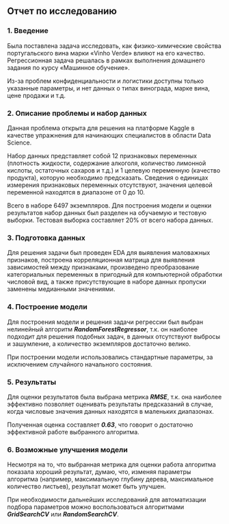 ## Отчет по исследованию
### 1. Введение

Была поставлена задача исследовать, как физико-химические свойства португальского вина марки «Vinho Verde» влияют на его качество. Регрессионная задача решалась в рамках выполнения домашнего задания по курсу «Машинное обучение».

Из-за проблем конфиденциальности и логистики доступны только указанные параметры, и нет данных о типах винограда, марке вина, цене продажи и т.д.

### 2. Описание проблемы и набор данных

Данная проблема открыта для решения на платформе Kaggle в качестве упражнения для начинающих специалистов в области Data Science.

Набор данных представляет собой 12 признаковых переменных (плотность жидкости, содержание алкоголя, количество лимонной кислоты, остаточных сахаров и т.д.) и 1 целевую переменную (качество продукта), которую необходимо предсказать. Сведения о единицах измерения признаковых переменных отсутствуют, значения целевой переменной находятся в диапазоне от 0 до 10.

Всего в наборе 6497 экземпляров. Для построения модели и оценки результатов набор данных был разделен на обучаемую и тестовую выборки. Тестовая выборка составляет 20% от всего набора данных.

### 3. Подготовка данных
Для решения задачи был проведен EDA для выявления маловажных признаков, построена корреляционная матрица для выявления зависимостей между признаками, произведено преобразование категориальных переменных в пригодный для компьютерной обработки числовой вид, а также присутствующие в наборе данных пропуски заменены медианными значениями.

### 4. Построение модели
Для построения модели и решения задачи регрессии был выбран нелинейный алгоритм ***RandomForestRegressor***, т.к. он наиболее подходит для решения подобных задач, в данных отсутствуют выбросы и зашумление, а количество экземпляров достаточно велико.

При построении модели использовались стандартные параметры, за исключением случайного начального состояния.

### 5. Результаты
Для оценки результатов была выбрана метрика ***RMSE***, т.к. она наиболее эффективно позволяет оценивать результаты предсказаний в случае, когда числовые значения данных находятся в маленьких диапазонах.

Полученная оценка составляет ***0.63***, что говорит о достаточно эффективной работе выбранного алгоритма.

### 6. Возможные улучшения модели
Несмотря на то, что выбранная метрика для оценки работа алгоритма показала хороший результат, думаю, что, изменяя параметры алгоритма (например, максимальную глубину дерева, максимальное количество листьев), результат может быть улучшен.

При необходимости дальнейших исследований для автоматизации подбора параметров можно воспользоваться алгоритмами ***GridSearchCV*** или ***RandomSearchCV***.
